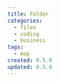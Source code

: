```yaml
---
title: Folder
categories:
  - files
  - coding
  - business
tags:
  - map
created: 0.5.0
updated: 0.5.0
---
```

